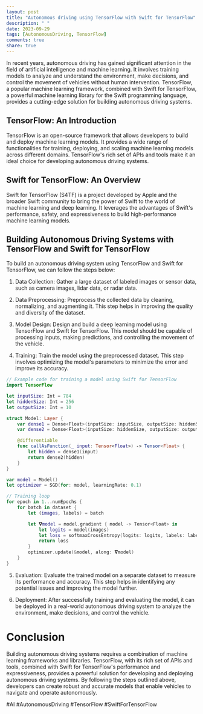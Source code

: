 ```yaml
---
layout: post
title: "Autonomous driving using TensorFlow with Swift for TensorFlow"
description: " "
date: 2023-09-29
tags: [AutonomousDriving, TensorFlow]
comments: true
share: true
---
```


In recent years, autonomous driving has gained significant attention in the field of artificial intelligence and machine learning. It involves training models to analyze and understand the environment, make decisions, and control the movement of vehicles without human intervention. TensorFlow, a popular machine learning framework, combined with Swift for TensorFlow, a powerful machine learning library for the Swift programming language, provides a cutting-edge solution for building autonomous driving systems.

## TensorFlow: An Introduction

TensorFlow is an open-source framework that allows developers to build and deploy machine learning models. It provides a wide range of functionalities for training, deploying, and scaling machine learning models across different domains. TensorFlow's rich set of APIs and tools make it an ideal choice for developing autonomous driving systems.

## Swift for TensorFlow: An Overview

Swift for TensorFlow (S4TF) is a project developed by Apple and the broader Swift community to bring the power of Swift to the world of machine learning and deep learning. It leverages the advantages of Swift's performance, safety, and expressiveness to build high-performance machine learning models.

## Building Autonomous Driving Systems with TensorFlow and Swift for TensorFlow

To build an autonomous driving system using TensorFlow and Swift for TensorFlow, we can follow the steps below:

1. Data Collection: Gather a large dataset of labeled images or sensor data, such as camera images, lidar data, or radar data.

2. Data Preprocessing: Preprocess the collected data by cleaning, normalizing, and augmenting it. This step helps in improving the quality and diversity of the dataset.

3. Model Design: Design and build a deep learning model using TensorFlow and Swift for TensorFlow. This model should be capable of processing inputs, making predictions, and controlling the movement of the vehicle.

4. Training: Train the model using the preprocessed dataset. This step involves optimizing the model's parameters to minimize the error and improve its accuracy.

```swift
// Example code for training a model using Swift for TensorFlow
import TensorFlow

let inputSize: Int = 784
let hiddenSize: Int = 256
let outputSize: Int = 10

struct Model: Layer {
    var dense1 = Dense<Float>(inputSize: inputSize, outputSize: hiddenSize, activation: relu)
    var dense2 = Dense<Float>(inputSize: hiddenSize, outputSize: outputSize)

    @differentiable
    func callAsFunction(_ input: Tensor<Float>) -> Tensor<Float> {
        let hidden = dense1(input)
        return dense2(hidden)
    }
}

var model = Model()
let optimizer = SGD(for: model, learningRate: 0.1)

// Training loop
for epoch in 1...numEpochs {
    for batch in dataset {
        let (images, labels) = batch

        let 𝛁model = model.gradient { model -> Tensor<Float> in
            let logits = model(images)
            let loss = softmaxCrossEntropy(logits: logits, labels: labels)
            return loss
        }
        optimizer.update(&model, along: 𝛁model)
    }
}
```

5. Evaluation: Evaluate the trained model on a separate dataset to measure its performance and accuracy. This step helps in identifying any potential issues and improving the model further.

6. Deployment: After successfully training and evaluating the model, it can be deployed in a real-world autonomous driving system to analyze the environment, make decisions, and control the vehicle.

# Conclusion

Building autonomous driving systems requires a combination of machine learning frameworks and libraries. TensorFlow, with its rich set of APIs and tools, combined with Swift for TensorFlow's performance and expressiveness, provides a powerful solution for developing and deploying autonomous driving systems. By following the steps outlined above, developers can create robust and accurate models that enable vehicles to navigate and operate autonomously.

#AI #AutonomousDriving #TensorFlow #SwiftForTensorFlow